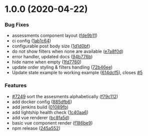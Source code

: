 # 1.0.0 (2020-04-22)


### Bug Fixes

* assessments component layout ([fde9b11](https://github.com/molgenis/pdf-generator/commit/fde9b11c342bfc88ef2f3caf031bb010596faa18))
* ci config ([1ab1c64](https://github.com/molgenis/pdf-generator/commit/1ab1c6430f371fc09ccbb8b8b124e9b5f8847582))
* configurable post body size ([1d1d0bf](https://github.com/molgenis/pdf-generator/commit/1d1d0bf6d4ae3ca4e8cf2fe481a483ee327bdea2))
* do not show filters when none are available ([e7a8f0d](https://github.com/molgenis/pdf-generator/commit/e7a8f0d1c143c6d9f1cee823ff3d11eefbec23dd))
* error handler, updated docs ([94b776b](https://github.com/molgenis/pdf-generator/commit/94b776b44bb71ea5aadf272ca45febee79dd6cb5))
* hide name when empty ([1fd7760](https://github.com/molgenis/pdf-generator/commit/1fd776077aff0307b1b90b09ff815faba86ad1a2))
* update order styling & filters handling ([72b46ee](https://github.com/molgenis/pdf-generator/commit/72b46ee00670482207e7a486201a82e1ead94823))
* Update state example to working example ([614dcf5](https://github.com/molgenis/pdf-generator/commit/614dcf53d46c6dde4c376c51481f6930d407d937)), closes [#5](https://github.com/molgenis/pdf-generator/issues/5)


### Features

* [#7249](https://github.com/molgenis/pdf-generator/issues/7249) sort the assesments alphabetically ([f79c112](https://github.com/molgenis/pdf-generator/commit/f79c11228e378bd4d0173f397f033a0a32ddcc9b))
* add docker config ([885dfb6](https://github.com/molgenis/pdf-generator/commit/885dfb64fb88c09e8ad7b5b3ff8ac80f2fbfdbab))
* add jenkins build ([01089fb](https://github.com/molgenis/pdf-generator/commit/01089fbd38d68303dfe7267db43d370dcd825283))
* add lightship health check ([1c40aa6](https://github.com/molgenis/pdf-generator/commit/1c40aa6584ad6f725a3649b602a17429b6e2784a))
* add vue renderer ([bc8fa5d](https://github.com/molgenis/pdf-generator/commit/bc8fa5d8bbe43f08843a41d6542995dfa7c68cc9))
* basic vue component render ([f186be9](https://github.com/molgenis/pdf-generator/commit/f186be9bf0e863899c9cd0119a6222ee6961296b))
* npm release ([245a552](https://github.com/molgenis/pdf-generator/commit/245a55264e5e360b739d73ad5bfce6c028b748d9))
